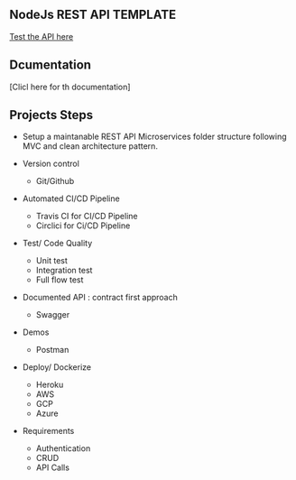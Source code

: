 ## NodeJs REST API TEMPLATE

[Test the API here](https://rest-api-templates.herokuapp.com/)

## Dcumentation

[Clicl here for th documentation]

## Projects Steps

- Setup a maintanable REST API Microservices folder structure following MVC and clean architecture pattern.
- Version control
  - Git/Github
- Automated CI/CD Pipeline

  - Travis CI for CI/CD Pipeline
  - Circlici for Ci/CD Pipeline

- Test/ Code Quality
  - Unit test
  - Integration test
  - Full flow test
- Documented API : contract first approach
  - Swagger
- Demos
  - Postman
- Deploy/ Dockerize

  - Heroku
  - AWS
  - GCP
  - Azure

- Requirements

  - Authentication
  - CRUD
  - API Calls
